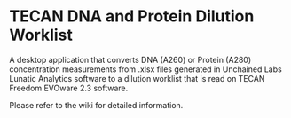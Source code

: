 # TECAN DNA and Protein Dilution Worklist
A desktop application that converts DNA (A260) or Protein (A280) concentration measurements from .xlsx files generated in Unchained Labs Lunatic Analytics software to a dilution worklist that is read on TECAN Freedom EVOware 2.3 software.

Please refer to the wiki for detailed information.
